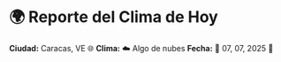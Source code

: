 # 🌍 Reporte del Clima de Hoy

**Ciudad:** Caracas, VE 🌐
**Clima:** ☁️ Algo de nubes
**Fecha:** 📅 07, 07, 2025 🚀
